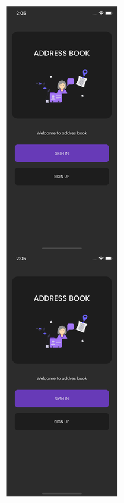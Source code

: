 <img align="left" src="dark/Simulator%20Screen%20Shot%20-%20iPhone%2012%20-%202021-05-26%20at%2002.05.36.png" width ="300" height="660" >
<img align="left" src="dark/Simulator%20Screen%20Shot%20-%20iPhone%2012%20-%202021-05-26%20at%2002.05.36.png" width ="300" height="660" >
